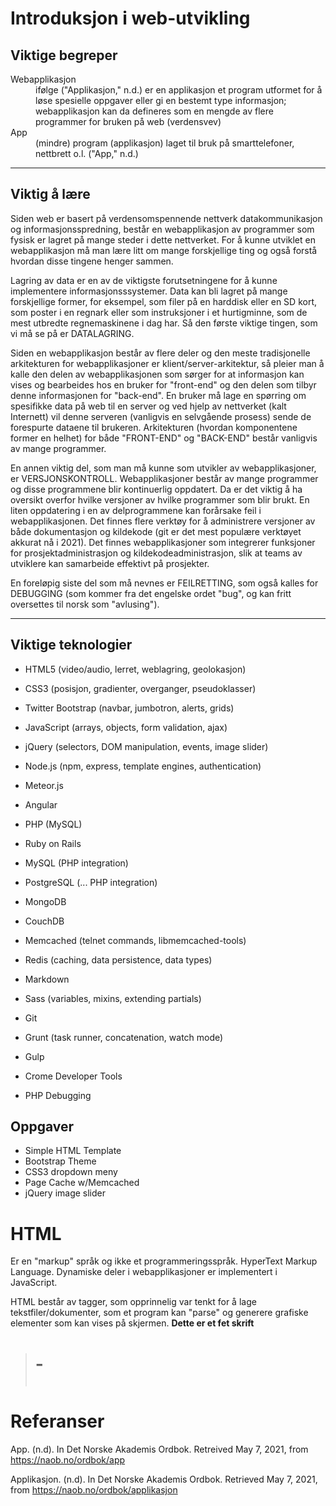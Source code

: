 # Introduksjon i web-utvikling
## Viktige begreper
<dl>
<dt>Webapplikasjon</dt>
<dd>ifølge ("Applikasjon," n.d.) er en applikasjon et program utformet for å løse spesielle oppgaver eller gi en bestemt type informasjon; webapplikasjon kan da defineres som en mengde av flere programmer for bruken på web (verdensvev)</dd>

<dt>App</dt>
<dd>(mindre) program (applikasjon) laget til bruk på smarttelefoner, nettbrett o.l. ("App," n.d.)</dd>
<dl>

---
## Viktig å lære

Siden web er basert på verdensomspennende nettverk datakommunikasjon og informasjonsspredning, består en webapplikasjon av programmer som fysisk er lagret på mange steder i dette nettverket. For å kunne utviklet en webapplikasjon må man lære litt om mange forskjellige ting og også forstå hvordan disse tingene henger sammen. 

Lagring av data er en av de viktigste forutsetningene for å kunne implementere informasjonsssystemer. Data kan bli lagret på mange forskjellige former, for eksempel, som filer på en harddisk eller en SD kort, som poster i en regnark eller som instruksjoner i et hurtigminne, som de mest utbredte regnemaskinene i dag har. Så den første viktige tingen, som vi må se på er DATALAGRING. 

Siden en webapplikasjon består av flere deler og den meste tradisjonelle arkitekturen for webapplikasjoner er klient/server-arkitektur, så pleier man å kalle den delen av webapplikasjonen som sørger for at informasjon kan vises og bearbeides hos en bruker for "front-end" og den delen som tilbyr denne informasjonen for "back-end". En bruker må lage en spørring om spesifikke data på web til en server og ved hjelp av nettverket (kalt Internett) vil denne serveren (vanligvis en selvgående prosess) sende de forespurte dataene til brukeren. Arkitekturen (hvordan komponentene former en helhet) for både "FRONT-END" og "BACK-END" består vanligvis av mange programmer.  

En annen viktig del, som man må kunne som utvikler av webapplikasjoner, er VERSJONSKONTROLL. Webapplikasjoner består av mange programmer og disse programmene blir kontinuerlig oppdatert. Da er det viktig å ha oversikt overfor hvilke versjoner av hvilke programmer som blir brukt. En liten oppdatering i en av delprogrammene kan forårsake feil i webapplikasjonen. Det finnes flere verktøy for å administrere versjoner av både dokumentasjon og kildekode (git er det mest populære verktøyet akkurat nå i 2021). Det finnes webapplikasjoner som integrerer funksjoner for prosjektadministrasjon og kildekodeadministrasjon, slik at teams av utviklere kan samarbeide effektivt på prosjekter.

En foreløpig siste del som må nevnes er FEILRETTING, som også kalles for DEBUGGING (som kommer fra det engelske ordet "bug", og kan fritt oversettes til norsk som "avlusing").
 
---

## Viktige teknologier

* HTML5 (video/audio, lerret, weblagring, geolokasjon)
* CSS3 (posisjon, gradienter, overganger, pseudoklasser)
* Twitter Bootstrap (navbar, jumbotron, alerts, grids)
* JavaScript (arrays, objects, form validation, ajax)
* jQuery (selectors, DOM manipulation, events, image slider)

* Node.js (npm, express, template engines, authentication)
* Meteor.js
* Angular
* PHP (MySQL)
* Ruby on Rails

* MySQL (PHP integration)
* PostgreSQL (... PHP integration)
* MongoDB
* CouchDB

* Memcached (telnet commands, libmemcached-tools)
* Redis (caching, data persistence, data types)
* Markdown
* Sass (variables, mixins, extending partials)

* Git
* Grunt (task runner, concatenation, watch mode)
* Gulp
* Crome Developer Tools
* PHP Debugging

## Oppgaver
* Simple HTML Template
* Bootstrap Theme
* CSS3 dropdown meny
* Page Cache w/Memcached
* jQuery image slider

# HTML
Er en "markup" språk og ikke et programmeringsspråk. HyperText Markup Language. Dynamiske deler i webapplikasjoner er implementert i JavaScript.

HTML består av tagger, som opprinnelig var tenkt for å lage tekstfiler/dokumenter, som et program kan "parse" og generere grafiske elementer som kan vises på skjermen. <b>Dette er et fet skrift</b>
> <h1> - <h6> 
> <a>
> <img>


# Referanser

App. (n.d). In Det Norske Akademis Ordbok. Retreived May 7, 2021, from https://naob.no/ordbok/app

Applikasjon. (n.d). In Det Norske Akademis Ordbok. Retrieved May 7, 2021, from https://naob.no/ordbok/applikasjon 
